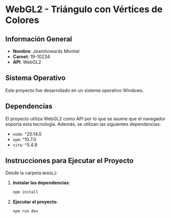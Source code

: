 # WebGL2 - Triángulo con Vértices de Colores

## Información General
- **Nombre**: Jeamhowards Montiel
- **Carnet**: 19-10234
- **API**: WebGL2

## Sistema Operativo
Este proyecto fue desarrollado en un sistema operativo Windows.

## Dependencias
El proyecto utiliza WebGL2 como API por lo que se asume que el navegador soporta esta tecnología. Además, se utilizan las siguientes dependencias:
- `node`: ^20.14.0
- `npm`: ^10.7.0
- `vite`: ^5.4.8

## Instrucciones para Ejecutar el Proyecto
Desde la carpeta `WebGL2`:

1. **Instalar las dependencias**:
    ```sh
    npm install
    ```

2. **Ejecutar el proyecto**:
    ```sh
    npm run dev
    ```